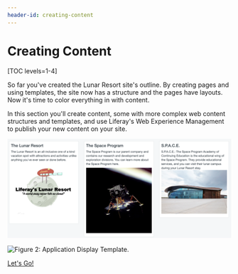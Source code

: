 ```yaml
---
header-id: creating-content
---
```


# Creating Content

[TOC levels=1-4]

So far you've created the Lunar Resort site's outline. By creating pages and
using templates, the site now has a structure and the pages have layouts. Now
it's time to color everything in with content.

In this section you'll create content, some with more complex web content
structures and templates, and use Liferay's Web Experience Management to publish
your new content on your site.

![Figure 1: Basic web content.](../../../images/001-more-basic-content.png)

![Figure 2: Application Display Template.](../../../images/001-adt-content.png)

<a class="go-link btn btn-primary" href="/discover/portal/-/knowledge_base/7-0/creating-more-content">Let's Go!<span class="icon-circle-arrow-right"></span></a>
